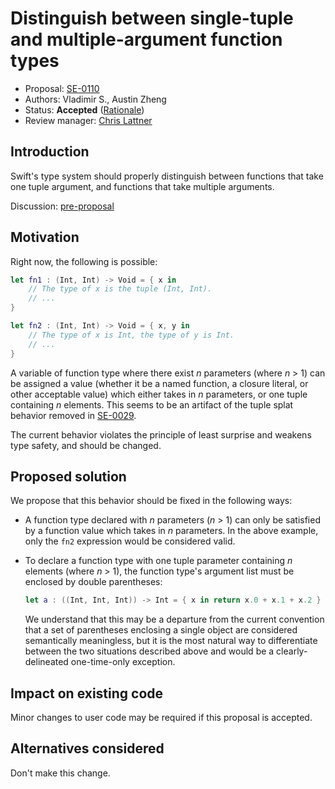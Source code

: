 # Distinguish between single-tuple and multiple-argument function types

* Proposal: [SE-0110](0110-distingish-single-tuple-arg.md)
* Authors: Vladimir S., Austin Zheng
* Status: **Accepted** ([Rationale](https://lists.swift.org/pipermail/swift-evolution-announce/2016-July/000215.html))
* Review manager: [Chris Lattner](http://github.com/lattner)

## Introduction

Swift's type system should properly distinguish between functions that take one tuple argument, and functions that take multiple arguments.

Discussion: [pre-proposal](http://thread.gmane.org/gmane.comp.lang.swift.evolution/21732)

## Motivation

Right now, the following is possible:

```swift
let fn1 : (Int, Int) -> Void = { x in
	// The type of x is the tuple (Int, Int).
	// ...
}

let fn2 : (Int, Int) -> Void = { x, y in
	// The type of x is Int, the type of y is Int.
	// ...
}
```

A variable of function type where there exist _n_ parameters (where _n_ > 1) can be assigned a value (whether it be a named function, a closure literal, or other acceptable value) which either takes in _n_ parameters, or one tuple containing _n_ elements. This seems to be an artifact of the tuple splat behavior removed in [SE-0029](https://github.com/apple/swift-evolution/blob/master/proposals/0029-remove-implicit-tuple-splat.md).

The current behavior violates the principle of least surprise and weakens type safety, and should be changed.

## Proposed solution

We propose that this behavior should be fixed in the following ways:

* A function type declared with _n_ parameters (_n_ > 1) can only be satisfied by a function value which takes in _n_ parameters. In the above example, only the `fn2` expression would be considered valid.

* To declare a function type with one tuple parameter containing _n_ elements (where _n_ > 1), the function type's argument list must be enclosed by double parentheses:

	```swift
	let a : ((Int, Int, Int)) -> Int = { x in return x.0 + x.1 + x.2 }
	```

	We understand that this may be a departure from the current convention that a set of parentheses enclosing a single object are considered semantically meaningless, but it is the most natural way to differentiate between the two situations described above and would be a clearly-delineated one-time-only exception.

## Impact on existing code

Minor changes to user code may be required if this proposal is accepted.

## Alternatives considered

Don't make this change.
